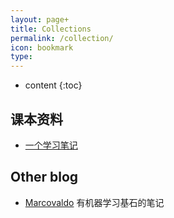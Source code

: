 ```yaml
---
layout: page+
title: Collections
permalink: /collection/
icon: bookmark
type: 
---
```


* content
{:toc}

## 课本资料

* [一个学习笔记](https://github.com/CyC2018/Interview-Notebook)

## Other blog

* [Marcovaldo](https://marcovaldong.github.io)
	有机器学习基石的笔记

